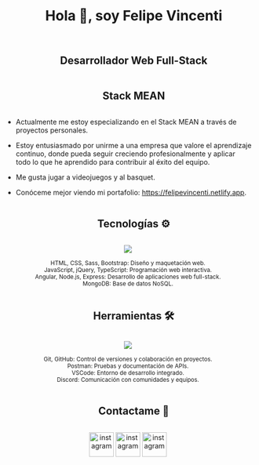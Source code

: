 <!--h1 without bottom border-->
<div id="user-content-toc">
  <ul align="center">
    <summary><h1 style="display: inline-block">Hola 👋, soy Felipe Vincenti</h1></summary>
  </ul>
</div>



<!--h2 without bottom border-->
<div id="user-content-toc">
  <ul align="center">
    <summary><h2 style="display: inline-block">Desarrollador Web Full-Stack</h2></summary>
    <summary><h2 style="display: inline-block">Stack MEAN</h2></summary>
  </ul>
</div>

<!--Intro start-->
- Actualmente me estoy especializando en el Stack MEAN a través de proyectos personales.

- Estoy entusiasmado por unirme a una empresa que valore el aprendizaje continuo, donde pueda seguir creciendo profesionalmente y aplicar todo lo que he aprendido para contribuir al éxito del equipo.

- Me gusta jugar a videojuegos y al basquet.

- Conóceme mejor viendo mi portafolio: https://felipevincenti.netlify.app.


<!--h1 without bottom border--> 
<div id="user-content-toc"> 
  <ul align="center">
    <summary><h2 style="display: inline-block">Tecnologías ⚙</h2></summary> 
  </ul> 
</div> 

<!--tech stack icons--> 
<p align="center"> 
  <a href="https://skillicons.dev"> <img src="https://skillicons.dev/icons?i=html,css,sass,bootstrap,js,jquery,ts,angular,nodejs,mongodb,express" /> </a> 
</p> 
<p align="center"> 
  <small> HTML, CSS, Sass, Bootstrap: Diseño y maquetación web.<br> JavaScript, jQuery, TypeScript: Programación web interactiva.<br> Angular, Node.js, Express: Desarrollo de aplicaciones web full-stack.<br> MongoDB: Base de datos NoSQL. </small> 
</p> 

<!--h1 without bottom border--> 
<div id="user-content-toc"> 
  <ul align="center"> 
    <summary><h2 style="display: inline-block">Herramientas 🛠</h2></summary> 
  </ul>
</div>

<!--tech stack icons--> 
<p align="center"> 
  <a href="https://skillicons.dev"> <img src="https://skillicons.dev/icons?i=git,github,postman,vscode,discord" /> </a> 
</p>
<p align="center"> 
  <small> Git, GitHub: Control de versiones y colaboración en proyectos.<br> Postman: Pruebas y documentación de APIs.<br> VSCode: Entorno de desarrollo integrado.<br> Discord: Comunicación con comunidades y equipos. </small> 
</p>


<!-- Connect with me -->
<!--h2 without bottom border-->
<div id="user-content-toc">
  <ul align="center">
    <summary><h2 style="display: inline-block">Contactame 💬</h2></summary>
  </ul>
</div>



<!--icons and links-->
<p align="center">
  <a href="https://felipevincenti.netlify.app/" target="blank"><img align="center" src="https://github.com/user-attachments/assets/0eddf0f1-cc8e-4042-bd1b-5c617edbace1" alt="instagram" height="50" width="50" /></a>
  <a href="https://www.instagram.com/felipeevincenti/" target="blank"><img align="center" src="https://github.com/user-attachments/assets/ea09fdbb-e3a2-4f38-919b-d758c09675a9" alt="instagram" height="50" width="50" /></a>
  <a href="https://www.linkedin.com/in/felipe-vincenti-949b2b265/" target="blank"><img align="center" src="https://github.com/user-attachments/assets/2bc20c65-8ba3-475f-88bb-652bd99eab16" alt="instagram" height="50" width="50" /></a>
</p>
